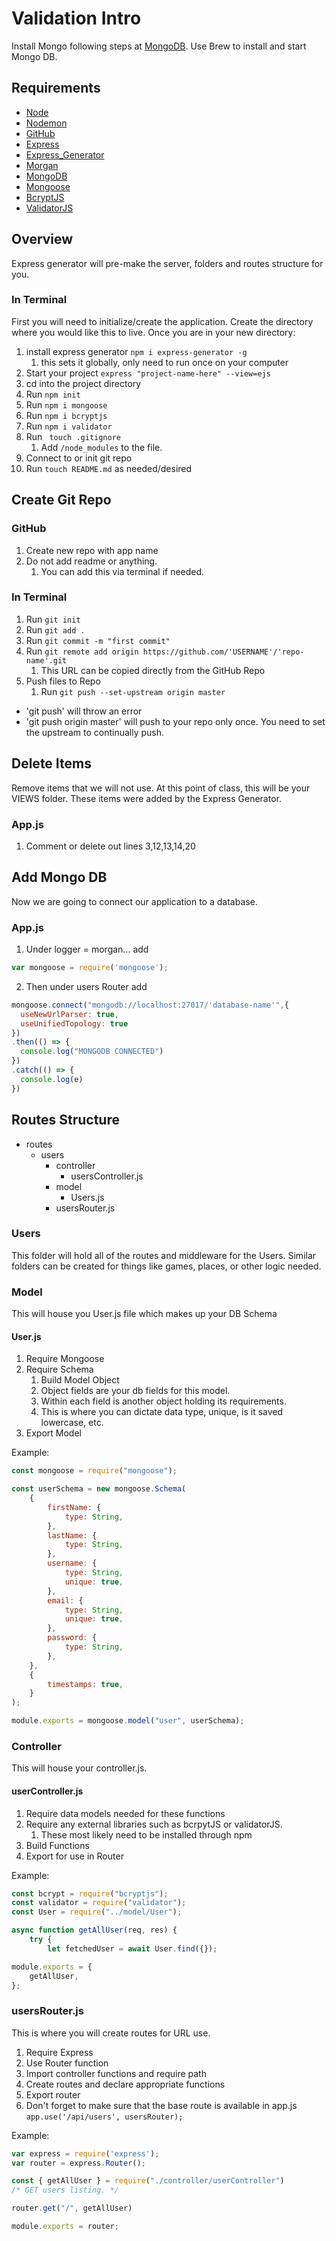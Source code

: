 # Validation Intro

Install Mongo following steps at [MongoDB](https://docs.mongodb.com/manual/tutorial/install-mongodb-on-os-x/). Use Brew to install and start Mongo DB.

## Requirements

* [Node](https://nodejs.org/en/download/)
* [Nodemon](https://www.npmjs.com/package/nodemon)
* [GitHub](https://www.github.com)
* [Express](https://expressjs.com/)
* [Express_Generator](https://www.npmjs.com/package/express-generator/)
* [Morgan](https://www.npmjs.com/package/morgan)
* [MongoDB](https://docs.mongodb.com/manual/tutorial/install-mongodb-on-os-x/)
* [Mongoose](https://mongoosejs.com/)
* [BcryptJS](https://www.npmjs.com/package/bcryptjs)
* [ValidatorJS](https://www.npmjs.com/package/validator)


## Overview
Express generator will pre-make the server, folders and routes structure for you.



### In Terminal
First you will need to initialize/create the application. Create the directory where you would like this to live. Once you are in your new directory: 

1. install express generator ```npm i express-generator -g```  
   1. this sets it globally, only need to run once on your computer
2. Start your project ```express "project-name-here" --view=ejs```
3. cd into the project directory
4. Run  ```npm init```
5. Run ```npm i mongoose```
6. Run ```npm i bcryptjs```
7. Run ```npm i validator```
8. Run ``` touch .gitignore``` 
   1. Add ```/node_modules``` to the file.
9. Connect to or init git repo
10. Run ```touch README.md``` as needed/desired

## Create Git Repo

### GitHub
1. Create new repo with app name
2. Do not add readme or anything.
   1. You can add this via terminal if needed. 

### In Terminal
1. Run ```git init```
2. Run ```git add .```
3. Run ```git commit -m "first commit"```
4. Run ```git remote add origin https://github.com/'USERNAME'/'repo-name'.git```
   1. This URL can be copied directly from the GitHub Repo
5. Push files to Repo
   1. Run ```git push --set-upstream origin master```
- 'git push' will throw an error
- 'git push origin master' will push to your repo only once. You need to set the upstream to continually push.


## Delete Items
Remove items that we will not use. At this point of class, this will be your VIEWS folder. These items were added by the Express Generator.

### App.js
1. Comment or delete out lines 3,12,13,14,20
   
## Add Mongo DB
Now we are going to connect our application to a database. 
### App.js
1. Under logger = morgan... add
``` javascript
var mongoose = require('mongoose');
```
2. Then under users Router add
``` javascript
mongoose.connect("mongodb://localhost:27017/'database-name'",{
  useNewUrlParser: true,
  useUnifiedTopology: true
})
.then(() => {
  console.log("MONGODB CONNECTED")
})
.catch(() => {
  console.log(e)
})
```
## Routes Structure

- routes
  - users 
    - controller
      - usersController.js
    - model
      - Users.js
    - usersRouter.js

### Users
This folder will hold all of the routes and middleware for the Users. Similar folders can be created for things like games, places, or other logic needed. 

### Model
This will house you User.js file which makes up your DB Schema
#### User.js
1. Require Mongoose
2. Require Schema
   1. Build Model Object
   2. Object fields are your db fields for this model.
   3. Within each field is another object holding its requirements.
   4. This is where you can dictate data type, unique, is it saved lowercase, etc.
3. Export Model

Example:
``` javascript
const mongoose = require("mongoose");

const userSchema = new mongoose.Schema(
	{
		firstName: {
			type: String,
		},
		lastName: {
			type: String,
		},
		username: {
			type: String,
			unique: true,
		},
		email: {
			type: String,
			unique: true,
		},
		password: {
			type: String,
		},
	},
	{
		timestamps: true,
	}
);

module.exports = mongoose.model("user", userSchema);
```
### Controller
This will house your controller.js.

#### userController.js
1. Require data models needed for these functions
2. Require any external libraries such as bcrpytJS  or validatorJS. 
   1. These most likely need to be installed through npm
3. Build Functions
4. Export for use in Router

Example:
``` javascript
const bcrypt = require("bcryptjs");
const validator = require("validator");
const User = require("../model/User");

async function getAllUser(req, res) {
	try {
		let fetchedUser = await User.find({});

module.exports = {
	getAllUser,
};
```

### usersRouter.js
This is where you will create routes for URL use. 

1. Require Express
2. Use Router function
3. Import controller functions and require path
4. Create routes and declare appropriate functions
5. Export router
6. Don't forget to make sure that the base route is available in app.js ```app.use('/api/users', usersRouter);```

Example:
``` javascript
var express = require('express');
var router = express.Router();

const { getAllUser } = require("./controller/userController")
/* GET users listing. */

router.get("/", getAllUser)

module.exports = router;
```

